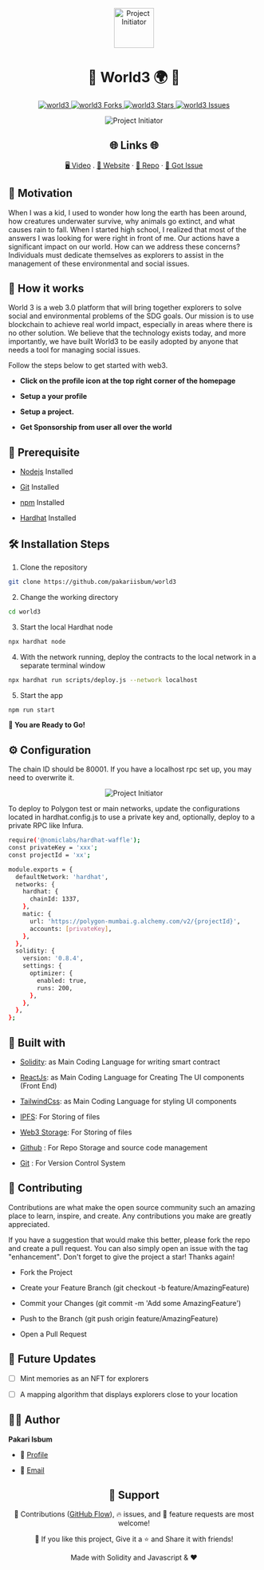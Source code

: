 <p align="center">
  <a href="https://github.com/king-technologies/Project-Initiator" title="Project Initiator">
    <img src="./src/assets/logo.svg" width="80px" alt="Project Initiator"/>
  </a>
</p>
<h1 align="center">🌟 World3 🌍 🌟</h1>

<p align="center"> 
<a href="https://github.com/pakariisbum/world3/blob/master/LICENSE" title="License">
<img src="https://img.shields.io/github/license/pakariisbum/world3" alt="world3"/>
</a>
<a href="https://github.com/pakariisbum/world3/fork" title="Forks">
<img src="https://img.shields.io/github/forks/pakariisbum/world3" alt="world3 Forks"/>
</a>
<a href="https://github.com/pakariisbum/world3" title="Stars">
<img src="https://img.shields.io/github/stars/pakariisbum/world3" alt="world3 Stars"/>
</a>
<a href="https://img.shields.io/github/stars/pakariisbum/world3/issues" title="Issues">
<img src="  https://img.shields.io/github/issues/pakariisbum/world3" alt="world3 Issues"/>
</a>

</a>
</p>

<p align="center" title="Project Initiator"><img src="./src/assets/world3.jpg" alt="Project Initiator"/></p>

<h2 align="center">🌐 Links 🌐</h2>
<p align="center">
    <a href="https://youtu.be/ud4P45zhCk0" title="">🖥️ Video</a>
    .
    <a href="https://youtu.be/ud4P45zhCk0" title="">🔗 Website</a>
    ·
    <a href="https://github.com/pakariisbum/world3" title="">📂 Repo</a>
    ·
    <a href="https://github.com/pakariisbum/world3" title="🐛Report Bug/🎊Request Feature">🚀 Got Issue</a>
</p>

## 💪 Motivation

When I was a kid, I used to wonder how long the earth has been around, how creatures underwater survive, why animals go extinct, and what causes rain to fall. When I started high school, I realized that most of the answers I was looking for were right in front of me. Our actions have a significant impact on our world. How can we address these concerns? Individuals must dedicate themselves as explorers to assist in the management of these environmental and social issues.

## 🚀 How it works

World 3 is a web 3.0 platform that will bring together explorers to solve social and environmental problems of the SDG goals. Our mission is to use blockchain to achieve real world impact, especially in areas where there is no other solution. We believe that the technology exists today, and more importantly, we have built World3 to be easily adopted by anyone that needs a tool for managing social issues.

Follow the steps below to get started with web3.

- **Click on the profile icon at the top right corner of the homepage**

- **Setup a your profile**

- **Setup a project.**

- **Get Sponsorship from user all over the world**

## 🦋 Prerequisite

- [Nodejs](https://nodejs.org/en// "Node") Installed

- [Git](https://git-scm.com/ "Git OFficial") Installed

- [npm](https://www.npmjs.com/ "npm ") Installed

- [Hardhat](https://hardhat.org/ "Hardhat ") Installed

## 🛠️ Installation Steps

1. Clone the repository

```Bash
git clone https://github.com/pakariisbum/world3
```

2. Change the working directory

```Bash
cd world3
```

3. Start the local Hardhat node

```Bash
npx hardhat node
```

4. With the network running, deploy the contracts to the local network in a separate terminal window

```Bash
npx hardhat run scripts/deploy.js --network localhost
```

5. Start the app

```Bash
npm run start
```

**🎇 You are Ready to Go!**

## ⚙️ Configuration

The chain ID should be 80001. If you have a localhost rpc set up, you may need to overwrite it.

<p align="center" title="Project Initiator"><img src="./src/assets/rpc.png" alt="Project Initiator"/></p>

To deploy to Polygon test or main networks, update the configurations located in hardhat.config.js to use a private key and, optionally, deploy to a private RPC like Infura.

```Bash
require('@nomiclabs/hardhat-waffle');
const privateKey = 'xxx';
const projectId = 'xx';

module.exports = {
  defaultNetwork: 'hardhat',
  networks: {
    hardhat: {
      chainId: 1337,
    },
    matic: {
      url: 'https://polygon-mumbai.g.alchemy.com/v2/{projectId}',
      accounts: [privateKey],
    },
  },
  solidity: {
    version: '0.8.4',
    settings: {
      optimizer: {
        enabled: true,
        runs: 200,
      },
    },
  },
};
```

## 👷 Built with

- [Solidity](https://docs.soliditylang.org/en/v0.8.17/ "Solidity"): as Main Coding Language for writing smart contract

- [ReactJs](https://reactjs.org/ "React Js"): as Main Coding Language for Creating The UI components (Front End)

- [TailwindCss](https://tailwindcss.com/ "Tailwind Css"): as Main Coding Language for styling UI components

- [IPFS](https://ipfs.tech/ "IPFS"): For Storing of files

- [Web3 Storage](https://www.google.com/search?q=web3storage "Web3 Storage"): For Storing of files

- [Github](https://github.com/ "Github") : For Repo Storage and source code management

- [Git](https://git-scm.com/ "Git") : For Version Control System

## 📂 Contributing

Contributions are what make the open source community such an amazing place to learn, inspire, and create. Any contributions you make are greatly appreciated.

If you have a suggestion that would make this better, please fork the repo and create a pull request. You can also simply open an issue with the tag "enhancement". Don't forget to give the project a star! Thanks again!

- Fork the Project

- Create your Feature Branch (git checkout -b feature/AmazingFeature)

- Commit your Changes (git commit -m 'Add some AmazingFeature')

- Push to the Branch (git push origin feature/AmazingFeature)

- Open a Pull Request

## 🎊 Future Updates

- [ ] Mint memories as an NFT for explorers

- [ ] A mapping algorithm that displays explorers close to your location

## 🧑🏻 Author

**Pakari Isbum**

- 🌌 [Profile](https://github.com/pakariisbum "Pakari Isbum")

- 🏮 [Email](pakariisbum@gmail.com "Hi!")

<h2 align="center">🤝 Support</h2>

<p align="center">🎀 Contributions (<a href="https://guides.github.com/introduction/flow" title="GitHub flow">GitHub Flow</a>), 🔥 issues, and 🥮 feature requests are most welcome!</p>

<p align="center">💙 If you like this project, Give it a ⭐ and Share it with friends!</p>

<p align="center">Made with Solidity and Javascript & ❤️ </p>
